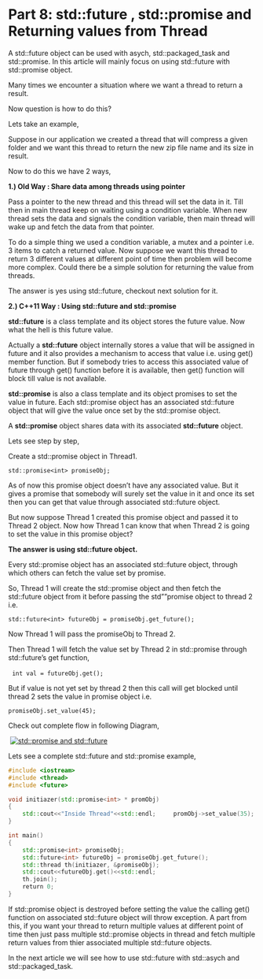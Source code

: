 # Part 8: std::future , std::promise and Returning values from Thread

A std::future object can be used with asych, std::packaged_task and std::promise. In this article will mainly focus on using std::future with std::promise object.

Many times we encounter a situation where we want a thread to return a result.

Now question is how to do this?

Lets take an example,

Suppose in our application we created a thread that will compress a given folder and we want this thread to return the new zip file name and its size in result.

Now to do this we have 2 ways,

**1.) Old Way : Share data among threads using pointer**

Pass a pointer to the new thread and this thread will set the data in it. Till then in main thread keep on waiting using a condition variable. When new thread sets the data and signals the condition variable, then main thread will wake up and fetch the data from that pointer.

To do a simple thing we used a condition variable, a mutex and a pointer i.e. 3 items to catch a returned value.
Now suppose we want this thread to return 3 different values at different point of time then problem will become more complex. Could there be a simple solution for returning the value from threads.

The answer is yes using std::future, checkout next solution for it.

**2.) C++11 Way : Using std::future and std::promise**

**std::future** is a class template and its object stores the future value.
Now what the hell is this future value.

Actually a **std::future** object internally stores a value that will be assigned in future and it also provides a mechanism to access that value i.e. using get() member function. But if somebody tries to access this associated value of future through get() function before it is available, then get() function will block till value is not available.

**std::promise** is also a class template and its object promises to set the value in future. Each std::promise object has an associated std::future object that will give the value once set by the std::promise object.

A **std::promise** object shares data with its associated **std::future** object.

Lets see step by step,

Create a std::promise object in Thread1.

`std::promise<int> promiseObj;`

As of now this promise object doesn’t have any associated value. But it gives a promise that somebody will surely set the value in it and
once its set then you can get that value through associated std::future object.

But now suppose Thread 1 created this promise object and passed it to Thread 2 object. Now how Thread 1 can know that when Thread 2 is going to set the value in this promise object?

**The answer is using std::future object.**

Every std::promise object has an associated std::future object, through which others can fetch the value set by promise.

So, Thread 1 will create the std::promise object and then fetch the std::future object from it before passing the std””promise object to thread 2 i.e.

 `std::future<int> futureObj = promiseObj.get_future();`

Now Thread 1 will pass the promiseObj to Thread 2.

Then Thread 1 will fetch the value set by Thread 2 in std::promise through std::future’s get function,

  `int val = futureObj.get();`

But if value is not yet set by thread 2 then this call will get blocked until thread 2 sets the value in promise object i.e.

`promiseObj.set_value(45);`

Check out complete flow in following Diagram,

​    [![std::promise and std::future](http://thispointer.com/wp-content/uploads/2015/06/promise.png)](http://thispointer.com/wp-content/uploads/2015/06/promise.png)

Lets see a complete std::future and std::promise example,

```c++
#include <iostream>
#include <thread>
#include <future>

void initiazer(std::promise<int> * promObj)
{
    std::cout<<"Inside Thread"<<std::endl;     promObj->set_value(35);
}

int main()
{
    std::promise<int> promiseObj;
    std::future<int> futureObj = promiseObj.get_future();
    std::thread th(initiazer, &promiseObj);
    std::cout<<futureObj.get()<<std::endl;
    th.join();
    return 0;
}
```

If std::promise object is destroyed before setting the value the calling get() function on associated std::future object will throw exception.
A part from this, if you want your thread to return multiple values at different point of time then just pass multiple std::promise objects in thread and fetch multiple return values from thier associated multiple std::future objects.

In the next article we will see how to use std::future with std::asych and std::packaged_task.